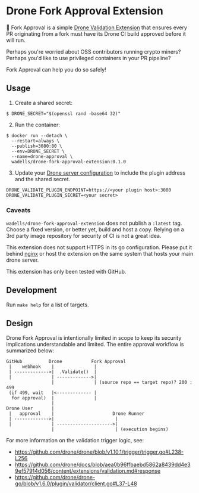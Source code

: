 # Drone Fork Approval Extension

:electric_plug: Fork Approval is a simple [Drone Validation Extension](https://docs.drone.io/extensions/validation/)
that ensures every PR originating from a fork must have its Drone CI build
approved before it will run.

Perhaps you're worried about OSS contributors running crypto miners?
Perhaps you'd like to use privileged containers in your PR pipeline?

Fork Approval can help you do so safely!

## Usage

1. Create a shared secret:

```console
$ DRONE_SECRET="$(openssl rand -base64 32)"
```

2. Run the container:

```console
$ docker run --detach \
  --restart=always \
  --publish=3080:80 \
  --env=DRONE_SECRET \
  --name=drone-approval \
  wadells/drone-fork-approval-extension:0.1.0
```


3. Update your [Drone server configuration](https://docs.drone.io/extensions/validation/)
to include the plugin address and the shared secret.

```text
DRONE_VALIDATE_PLUGIN_ENDPOINT=https://<your plugin host>:3080
DRONE_VALIDATE_PLUGIN_SECRET=<your secret>
```

### Caveats
`wadells/drone-fork-approval-extension` does not publish a `:latest` tag.
Choose a fixed version, or better yet, build and host a copy.  Relying
on a 3rd party image repository for security of CI is not a great idea.

This extension does not support HTTPS in its go configuration. Please
put it behind [nginx](https://nginx.org/en/) or host the extension
on the same system that hosts your main drone server.

This extension has only been tested with GitHub.

## Development

Run `make help` for a list of targets.

## Design

Drone Fork Approval is intentionally limited in scope to keep its
security implications understandable and limited. The entire approval
workflow is summarized below:

```text
GitHub          Drone           Fork Approval
 |    webhook    |               |
 | ------------->|  .Validate()  |
 |               | ------------->|
                 |               | (source repo == target repo)? 200 : 499
 (if 499, wait   |<------------- |
  for approval)  |               |
                 |
Drone User       |
 |   approval    |                      Drone Runner
 | ------------->|                       |
 |               | --------------------->|
                 |                       | (execution begins)
```

For more information on the validation trigger logic, see:
 * https://github.com/drone/drone/blob/v1.10.1/trigger/trigger.go#L238-L256
 * https://github.com/drone/docs/blob/aea0b96ffbaebd5862a8439dd4e39ef57914d056/content/extensions/validation.md#response
 * https://github.com/drone/drone-go/blob/v1.6.0/plugin/validator/client.go#L37-L48
